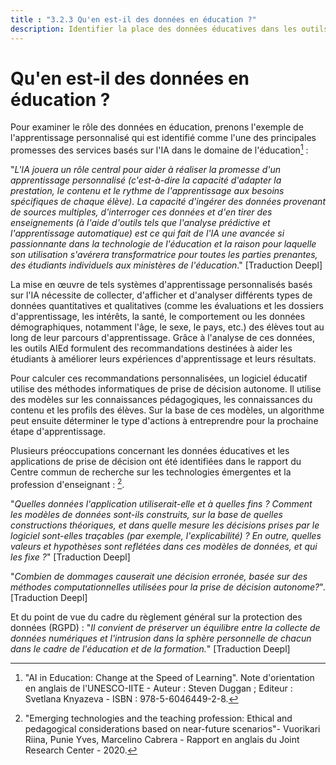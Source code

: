 ```yaml
---
title : "3.2.3 Qu'en est-il des données en éducation ?"
description: Identifier la place des données éducatives dans les outils AIEd.
---
```

# Qu'en est-il des données en éducation ?
Pour examiner le rôle des données en éducation, prenons l'exemple de l'apprentissage personnalisé qui est identifié comme l'une des principales promesses des services basés sur l'IA dans le domaine de l'éducation[^1] :

"*L'IA jouera un rôle central pour aider à réaliser la promesse d'un apprentissage personnalisé (c'est-à-dire la capacité d'adapter la prestation, le contenu et le rythme de l'apprentissage aux besoins spécifiques de chaque élève). La capacité d'ingérer des données provenant de sources multiples, d'interroger ces données et d'en tirer des enseignements (à l'aide d'outils tels que l'analyse prédictive et l'apprentissage automatique) est ce qui fait de l'IA une avancée si passionnante dans la technologie de l'éducation et la raison pour laquelle son utilisation s'avérera transformatrice pour toutes les parties prenantes, des étudiants individuels aux ministères de l'éducation*." [Traduction Deepl]

La mise en œuvre de tels systèmes d'apprentissage personnalisés basés sur l'IA nécessite de collecter, d'afficher et d'analyser différents types de données quantitatives et qualitatives (comme les évaluations et les dossiers d'apprentissage, les intérêts, la santé, le comportement ou les données démographiques, notamment l'âge, le sexe, le pays, etc.) des élèves tout au long de leur parcours d'apprentissage. Grâce à l'analyse de ces données, les outils AIEd formulent des recommandations destinées à aider les étudiants à améliorer leurs expériences d'apprentissage et leurs résultats.

Pour calculer ces recommandations personnalisées, un logiciel éducatif utilise des méthodes informatiques de prise de décision autonome. Il utilise des modèles sur les connaissances pédagogiques, les connaissances du contenu et les profils des élèves. Sur la base de ces modèles, un algorithme peut ensuite déterminer le type d'actions à entreprendre pour la prochaine étape d'apprentissage.

Plusieurs préoccupations concernant les données éducatives et les applications de prise de décision ont été identifiées dans le rapport du Centre commun de recherche sur les technologies émergentes et la profession d'enseignant : [^2].

"*Quelles données l'application utiliserait-elle et à quelles fins ? Comment les modèles de données sont-ils construits, sur la base de quelles constructions théoriques, et dans quelle mesure les décisions prises par le logiciel sont-elles traçables (par exemple, l'explicabilité) ? En outre, quelles valeurs et hypothèses sont reflétées dans ces modèles de données, et qui les fixe ?*" [Traduction Deepl]

"*Combien de dommages causerait une décision erronée, basée sur des méthodes computationnelles utilisées pour la prise de décision autonome?*". [Traduction Deepl]

Et du point de vue du cadre du règlement général sur la protection des données (RGPD) : "*Il convient de préserver un équilibre entre la collecte de données numériques et l'intrusion dans la sphère personnelle de chacun dans le cadre de l'éducation et de la formation.*" [Traduction Deepl]

[^1]: "AI in Education: Change at the Speed of Learning". Note d'orientation en anglais de l'UNESCO-IITE - Auteur : Steven Duggan ; Editeur : Svetlana Knyazeva - ISBN : 978-5-6046449-2-8.

[^2]: "Emerging technologies and the teaching profession: Ethical and pedagogical considerations based on near-future scenarios"- Vuorikari Riina, Punie Yves, Marcelino Cabrera - Rapport en anglais du Joint Research Center - 2020.
